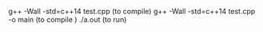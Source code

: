 
g++ -Wall -std=c++14 test.cpp (to compile)
g++ -Wall -std=c++14 test.cpp -o main (to compile )
./a.out (to run)


